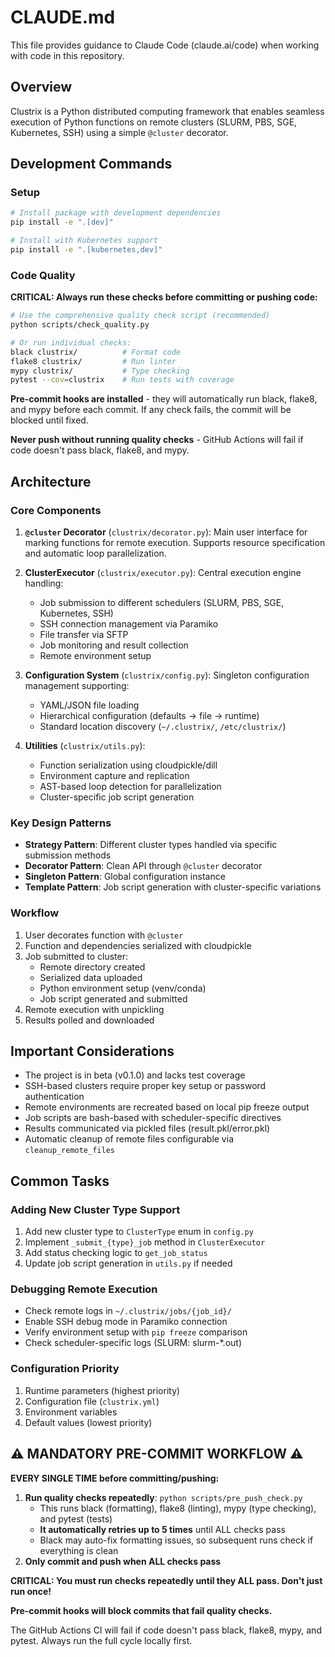 # CLAUDE.md

This file provides guidance to Claude Code (claude.ai/code) when working with code in this repository.

## Overview

Clustrix is a Python distributed computing framework that enables seamless execution of Python functions on remote clusters (SLURM, PBS, SGE, Kubernetes, SSH) using a simple `@cluster` decorator.

## Development Commands

### Setup
```bash
# Install package with development dependencies
pip install -e ".[dev]"

# Install with Kubernetes support
pip install -e ".[kubernetes,dev]"
```

### Code Quality

**CRITICAL: Always run these checks before committing or pushing code:**

```bash
# Use the comprehensive quality check script (recommended)
python scripts/check_quality.py

# Or run individual checks:
black clustrix/          # Format code
flake8 clustrix/         # Run linter  
mypy clustrix/           # Type checking
pytest --cov=clustrix    # Run tests with coverage
```

**Pre-commit hooks are installed** - they will automatically run black, flake8, and mypy before each commit. If any check fails, the commit will be blocked until fixed.

**Never push without running quality checks** - GitHub Actions will fail if code doesn't pass black, flake8, and mypy.

## Architecture

### Core Components

1. **`@cluster` Decorator** (`clustrix/decorator.py`): Main user interface for marking functions for remote execution. Supports resource specification and automatic loop parallelization.

2. **ClusterExecutor** (`clustrix/executor.py`): Central execution engine handling:
   - Job submission to different schedulers (SLURM, PBS, SGE, Kubernetes, SSH)
   - SSH connection management via Paramiko
   - File transfer via SFTP
   - Job monitoring and result collection
   - Remote environment setup

3. **Configuration System** (`clustrix/config.py`): Singleton configuration management supporting:
   - YAML/JSON file loading
   - Hierarchical configuration (defaults → file → runtime)
   - Standard location discovery (`~/.clustrix/`, `/etc/clustrix/`)

4. **Utilities** (`clustrix/utils.py`): 
   - Function serialization using cloudpickle/dill
   - Environment capture and replication
   - AST-based loop detection for parallelization
   - Cluster-specific job script generation

### Key Design Patterns

- **Strategy Pattern**: Different cluster types handled via specific submission methods
- **Decorator Pattern**: Clean API through `@cluster` decorator
- **Singleton Pattern**: Global configuration instance
- **Template Pattern**: Job script generation with cluster-specific variations

### Workflow

1. User decorates function with `@cluster`
2. Function and dependencies serialized with cloudpickle
3. Job submitted to cluster:
   - Remote directory created
   - Serialized data uploaded
   - Python environment setup (venv/conda)
   - Job script generated and submitted
4. Remote execution with unpickling
5. Results polled and downloaded

## Important Considerations

- The project is in beta (v0.1.0) and lacks test coverage
- SSH-based clusters require proper key setup or password authentication
- Remote environments are recreated based on local pip freeze output
- Job scripts are bash-based with scheduler-specific directives
- Results communicated via pickled files (result.pkl/error.pkl)
- Automatic cleanup of remote files configurable via `cleanup_remote_files`

## Common Tasks

### Adding New Cluster Type Support
1. Add new cluster type to `ClusterType` enum in `config.py`
2. Implement `_submit_{type}_job` method in `ClusterExecutor`
3. Add status checking logic to `get_job_status`
4. Update job script generation in `utils.py` if needed

### Debugging Remote Execution
- Check remote logs in `~/.clustrix/jobs/{job_id}/`
- Enable SSH debug mode in Paramiko connection
- Verify environment setup with `pip freeze` comparison
- Check scheduler-specific logs (SLURM: slurm-*.out)

### Configuration Priority
1. Runtime parameters (highest priority)
2. Configuration file (`clustrix.yml`)
3. Environment variables
4. Default values (lowest priority)

## ⚠️ MANDATORY PRE-COMMIT WORKFLOW ⚠️

**EVERY SINGLE TIME before committing/pushing:**

1. **Run quality checks repeatedly**: `python scripts/pre_push_check.py`
   - This runs black (formatting), flake8 (linting), mypy (type checking), and pytest (tests)
   - **It automatically retries up to 5 times** until ALL checks pass
   - Black may auto-fix formatting issues, so subsequent runs check if everything is clean
2. **Only commit and push when ALL checks pass**

**CRITICAL: You must run checks repeatedly until they ALL pass. Don't just run once!**

**Pre-commit hooks will block commits that fail quality checks.**

The GitHub Actions CI will fail if code doesn't pass black, flake8, mypy, and pytest. Always run the full cycle locally first.